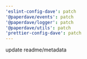 ```yaml
---
'eslint-config-dave': patch
'@paperdave/events': patch
'@paperdave/logger': patch
'@paperdave/utils': patch
'prettier-config-dave': patch
---
```


update readme/metadata
